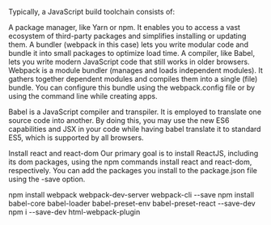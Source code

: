

Typically, a JavaScript build toolchain consists of:

A package manager, like Yarn or npm. It enables you to access a vast ecosystem of third-party packages and simplifies installing or updating them.
A bundler (webpack in this case) lets you write modular code and bundle it into small packages to optimize load time.
A compiler, like Babel, lets you write modern JavaScript code that still works in older browsers.
Webpack is a module bundler (manages and loads independent modules). It gathers together dependent modules and compiles them into a single (file) bundle. You can configure this bundle using the webpack.config file or by using the command line while creating apps.

Babel is a JavaScript compiler and transpiler. It is employed to translate one source code into another. By doing this, you may use the new ES6 capabilities and JSX in your code while having babel translate it to standard ES5, which is supported by all browsers.




Install react and react-dom Our primary goal is to install ReactJS, including its dom packages, using the npm commands install react and react-dom, respectively. You can add the packages you install to the package.json file using the -save option.

npm install webpack webpack-dev-server webpack-cli --save
npm install babel-core babel-loader babel-preset-env babel-preset-react  --save-dev
npm i --save-dev html-webpack-plugin
